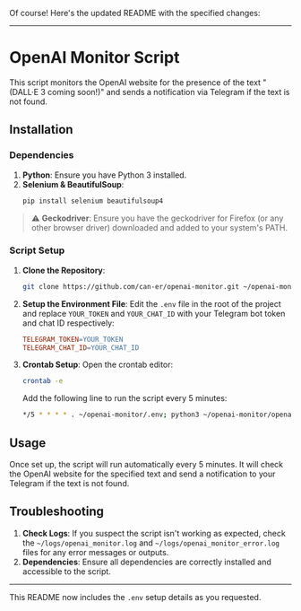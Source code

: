 Of course! Here's the updated README with the specified changes:

---

# OpenAI Monitor Script

This script monitors the OpenAI website for the presence of the text "(DALL·E 3 coming soon!)" and sends a notification via Telegram if the text is not found.

## Installation

### Dependencies

1. **Python**: Ensure you have Python 3 installed.
2. **Selenium & BeautifulSoup**: 
   ```bash
   pip install selenium beautifulsoup4
   ```

> :warning: **Geckodriver**: Ensure you have the geckodriver for Firefox (or any other browser driver) downloaded and added to your system's PATH.

### Script Setup

1. **Clone the Repository**:
   ```bash
   git clone https://github.com/can-er/openai-monitor.git ~/openai-monitor
   ```

2. **Setup the Environment File**:
   Edit the `.env` file in the root of the project and replace `YOUR_TOKEN` and `YOUR_CHAT_ID` with your Telegram bot token and chat ID respectively:
   ```makefile
   TELEGRAM_TOKEN=YOUR_TOKEN
   TELEGRAM_CHAT_ID=YOUR_CHAT_ID
   ```

3. **Crontab Setup**:
   Open the crontab editor:
   ```bash
   crontab -e
   ```

   Add the following line to run the script every 5 minutes:
   ```bash
   */5 * * * * . ~/openai-monitor/.env; python3 ~/openai-monitor/openai_monitor.py >> ~/logs/openai_monitor.log 2>> ~/logs/openai_monitor_error.log
   ```

## Usage

Once set up, the script will run automatically every 5 minutes. It will check the OpenAI website for the specified text and send a notification to your Telegram if the text is not found.

## Troubleshooting

1. **Check Logs**: If you suspect the script isn't working as expected, check the `~/logs/openai_monitor.log` and `~/logs/openai_monitor_error.log` files for any error messages or outputs.
2. **Dependencies**: Ensure all dependencies are correctly installed and accessible to the script.

---

This README now includes the `.env` setup details as you requested.
